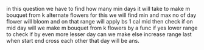 in this question we have to find how many min days it will take to make m bouquet from k al​ternate flowers
for this we will find min and max no of day flower will bloom
and on that range will apply bs 
1 cal mid then check if on mid day will we make m bouquet from k flowers by a func
if yes lower range to check if by even more lesser day can we make 
else increase range 
last when start end cross each other that day will be ans.
